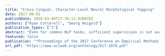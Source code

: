 ```yaml
---
title: "Cross-lingual, Character-Level Neural Morphological Tagging"
date: 2017-09-01
publishDate: 2020-03-09T17:39:13.939876Z
authors: ["Ryan Cotterell", "Georg Heigold"]
publication_types: ["1"]
abstract: "Even for common NLP tasks, sufficient supervision is not available in many languages--morphological tagging is no exception. In the work presented here, we explore a transfer learning scheme, whereby we train character-level recurrent neural taggers to predict morphological taggings for high-resource languages and low-resource languages together. Learning joint character representations among multiple related languages successfully enables knowledge transfer from the high-resource languages to the low-resource ones."
featured: false
publication: "*Proceedings of the 2017 Conference on Empirical Methods in Natural Language Processin*"
url_pdf: "https://www.aclweb.org/anthology/D17-1078.pdf"
---
```


